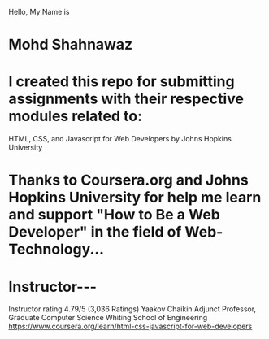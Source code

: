 Hello, My Name is
# Mohd Shahnawaz
# I created this repo for submitting assignments with their respective modules related to: 
HTML, CSS, and Javascript for Web Developers  by Johns Hopkins University

# Thanks to Coursera.org and Johns Hopkins University for help me learn and support "How to Be a Web Developer" in the field of Web-Technology...
# Instructor---
Instructor rating
4.79/5 (3,036 Ratings)
Yaakov Chaikin
Adjunct Professor, Graduate Computer Science
Whiting School of Engineering
https://www.coursera.org/learn/html-css-javascript-for-web-developers
